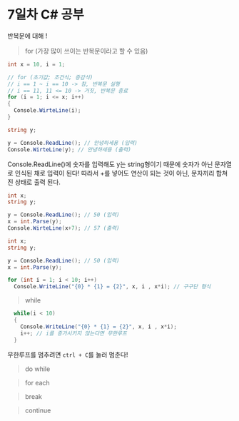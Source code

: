 # 7일차 C# 공부
반복문에 대해 !

> for (가장 많이 쓰이는 반복문이라고 할 수 있음)
```c#
int x = 10, i = 1;

// for (초기값; 조건식; 증감식)
// i == 1 ~ i == 10 -> 참, 반복문 실행
// i == 11, 11 <= 10 -> 거짓, 반복문 종료
for (i = 1; i <= x; i++) 
{
  Console.WirteLine(i);
}
```

```c#
string y;

y = Console.ReadLine(); // 안녕하세용 (입력)
Console.WirteLine(y); // 안녕하세용 (출력)
```
Console.ReadLine()에 숫자를 입력해도 y는 string형이기 때문에 숫자가 아닌 문자열로 인식된 채로 입력이 된다!
따라서 +를 넣어도 연산이 되는 것이 아닌, 문자끼리 합쳐진 상태로 출력 된다.

```c#
int x;
string y;

y = Console.ReadLine(); // 50 (입력)
x = int.Parse(y);
Console.WirteLine(x+7); // 57 (출력)
```

```c#
int x;
string y;

y = Console.ReadLine(); // 50 (입력)
x = int.Parse(y);

for (int i = 1; i < 10; i++)
  Console.WriteLine("{0} * {1} = {2}", x, i , x*i); // 구구단 형식
```

> while
```c#
  while(i < 10)
  {
    Console.WriteLine("{0} * {1} = {2}", x, i , x*i);
    i++; // i를 증가시키지 않는다면 무한루프 
  }
```
무한루프를 멈추려면 `ctrl + C`를 눌러 멈춘다!
> do while

> for each

> break

> continue

